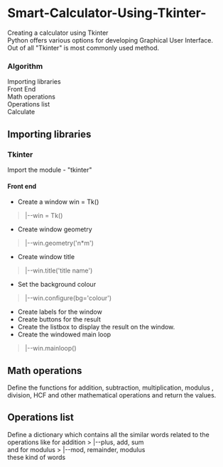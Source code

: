 # Smart-Calculator-Using-Tkinter-
Creating a calculator using Tkinter</br>
Python offers various options for developing Graphical User Interface. </br>
Out of all  "Tkinter" is most commonly used method.</br>
### Algorithm
Importing libraries</br>
Front End </br> 
Math operations</br>
Operations list</br>
Calculate</br>
## Importing libraries
### Tkinter
Import the module - "tkinter"</br>
#### Front end
* Create a window win = Tk()</br>
 > |--win = Tk() <br/>
* Create window geometry
 > |--win.geometry('n*m') <br/> 
 
* Create window title 
 > |--win.title('title name')  <br/>
 * Set the background colour
  > |--win.configure(bg='colour') <br/>
  * Create labels for the window
  * Create buttons for the result 
  * Create the listbox to display the result on the window.
  * Create the windowed main loop
   > |--win.mainloop() <br/>
   
   ## Math operations
   Define the functions for addition, subtraction, multiplication, modulus , division, HCF and other mathematical operations and return the values.
   
   ## Operations list
   Define a dictionary  which contains all the similar words related to the operations like for addition  > |--plus, add, sum <br/> and for modulus  > |--mod, remainder, modulus <br/> these kind of words
